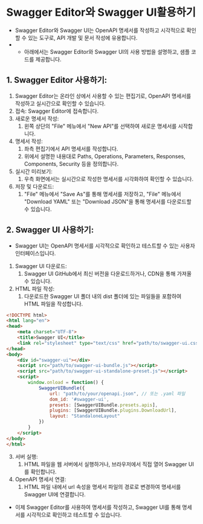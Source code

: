 # Swagger Editor와 Swagger UI활용하기 

- Swagger Editor와 Swagger UI는 OpenAPI 명세서를 작성하고 시각적으로 확인할 수 있는 도구로, API 개발 및 문서 작성에 유용합니다. 
- - 아래에서는 Swagger Editor와 Swagger UI의 사용 방법을 설명하고, 샘플 코드를 제공합니다.

## 1. Swagger Editor 사용하기:

1. Swagger Editor는 온라인 상에서 사용할 수 있는 편집기로, OpenAPI 명세서를 작성하고 실시간으로 확인할 수 있습니다.
2. 접속: Swagger Editor에 접속합니다.
3. 새로운 명세서 작성:
   1. 왼쪽 상단의 "File" 메뉴에서 "New API"를 선택하여 새로운 명세서를 시작합니다.
4. 명세서 작성:
   1. 좌측 편집기에서 API 명세서를 작성합니다. 
   2. 위에서 설명한 내용대로 Paths, Operations, Parameters, Responses, Components, Security 등을 정의합니다.
5. 실시간 미리보기:
   1. 우측 화면에서는 실시간으로 작성한 명세서를 시각화하여 확인할 수 있습니다.
6. 저장 및 다운로드:
   1. "File" 메뉴에서 "Save As"를 통해 명세서를 저장하고, "File" 메뉴에서 "Download YAML" 또는 "Download JSON"을 통해 명세서를 다운로드할 수 있습니다.

## 2. Swagger UI 사용하기:

- Swagger UI는 OpenAPI 명세서를 시각적으로 확인하고 테스트할 수 있는 사용자 인터페이스입니다.

1. Swagger UI 다운로드:
   1. Swagger UI GitHub에서 최신 버전을 다운로드하거나, CDN을 통해 가져올 수 있습니다.
2. HTML 파일 작성:
   1. 다운로드한 Swagger UI 폴더 내의 dist 폴더에 있는 파일들을 포함하여 HTML 파일을 작성합니다.

```html
<!DOCTYPE html>
<html lang="en">
<head>
    <meta charset="UTF-8">
    <title>Swagger UI</title>
    <link rel="stylesheet" type="text/css" href="path/to/swagger-ui.css">
</head>
<body>
    <div id="swagger-ui"></div>
    <script src="path/to/swagger-ui-bundle.js"></script>
    <script src="path/to/swagger-ui-standalone-preset.js"></script>
    <script>
        window.onload = function() {
            SwaggerUIBundle({
                url: "path/to/your/openapi.json", // 또는 .yaml 파일
                dom_id: '#swagger-ui',
                presets: [SwaggerUIBundle.presets.apis],
                plugins: [SwaggerUIBundle.plugins.DownloadUrl],
                layout: "StandaloneLayout"
            })
        }
    </script>
</body>
</html>
```

3. 서버 실행:
   1. HTML 파일을 웹 서버에서 실행하거나, 브라우저에서 직접 열어 Swagger UI를 확인합니다.
4. OpenAPI 명세서 연결:
   1. HTML 파일 내에서 url 속성을 명세서 파일의 경로로 변경하여 명세서를 Swagger UI에 연결합니다.

- 이제 Swagger Editor를 사용하여 명세서를 작성하고, Swagger UI를 통해 명세서를 시각적으로 확인하고 테스트할 수 있습니다.